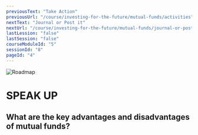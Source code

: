 ```yaml
---
previousText: "Take Action"
previousUrl: "/course/investing-for-the-future/mutual-funds/activities"
nextText: "Journal or Post it"
nextUrl: "/course/investing-for-the-future/mutual-funds/journal-or-post-it"
lastLession: "false"
lastSession: "false"
courseModuleId: "5"
sessionId: "8"
pageId: "4"
---
```



![Roadmap](/assets/img/lets-talk-about-it.png)
# SPEAK UP

## What are the key advantages and disadvantages of mutual funds?
<sparkle-feed-post assignment-name="What are the key advantages and disadvantages of mutual funds?" ></sparkle-feed-post>